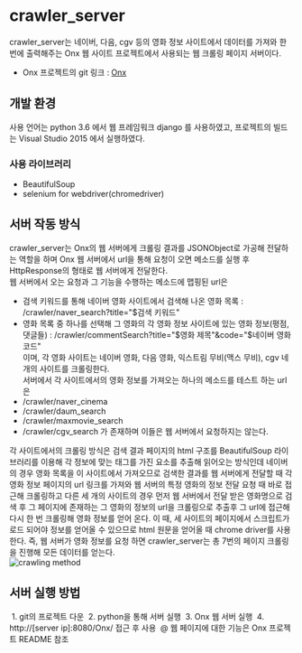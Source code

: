 # crawler_server

crawler_server는 네이버, 다음, cgv 등의 영화 정보 사이트에서 데이터를 가져와 한 번에 출력해주는 Onx 웹 사이트 프로젝트에서 사용되는 웹 크롤링 페이지 서버이다.

* Onx 프로젝트의 git 링크 : [Onx](http://github.com/sikurity/Onx)

## 개발 환경
사용 언어는 python 3.6 에서 웹 프레임워크 django 를 사용하였고,
프로젝트의 빌드는 Visual Studio 2015 에서 실행하였다.

### 사용 라이브러리
* BeautifulSoup
* selenium for webdriver(chromedriver)

## 서버 작동 방식

crawler_server는 Onx의 웹 서버에게 크롤링 결과를 JSONObject로 가공해 전달하는 역할을 하며 
Onx 웹 서버에서 url을 통해 요청이 오면 메소드를 실행 후 HttpResponse의 형태로 웹 서버에게 전달한다.  
웹 서버에서 오는 요청과 그 기능을 수행하는 메소드에 맵핑된 url은  
* 검색 키워드를 통해 네이버 영화 사이트에서 검색해 나온 영화 목록 : /crawler/naver_search?title="$검색 키워드"
* 영화 목록 중 하나를 선택해 그 영화의 각 영화 정보 사이트에 있는 영화 정보(평점, 댓글들) : /crawler/commentSearch?title="$영화 제목"&code="$네이버
영화 코드"  
이며, 각 영화 사이트는 네이버 영화, 다음 영화, 익스트림 무비(맥스 무비), cgv 네 개의 사이트를 크롤링한다.  
서버에서 각 사이트에서의 영화 정보를 가져오는 하나의 메소드를 테스트 하는 url은
* /crawler/naver_cinema
* /crawler/daum_search
* /crawler/maxmovie_search
* /crawler/cgv_search
가 존재하며 이들은 웹 서버에서 요청하지는 않는다.  

각 사이트에서의 크롤링 방식은 검색 결과 페이지의 html 구조를 BeautifulSoup 라이브러리를 이용해 각 정보에 맞는 태그를 가진 요소를 추출해 읽어오는 방식인데 
네이버의 경우 영화 목록을 이 사이트에서 가져오므로 검색한 결과를 웹 서버에게 전달할 때 각 영화 정보 페이지의 url 링크를 가져와 웹 서버의 특정 영화의 정보 전달 요청 때 
바로 접근해 크롤링하고 다른 세 개의 사이트의 경우 먼저 웹 서버에서 전달 받은 영화명으로 검색 후 그 페이지에 존재하는 그 영화의 정보의 url을 크롤링으로 추출후 
그 url에 접근해 다시 한 번 크롤링해 영화 정보를 얻어 온다. 이 때, 세 사이트의 페이지에서 스크립트가 로드 되어야 정보를 얻어올 수 있으므로 html 원문을 얻어올 때 
chrome driver를 사용한다.  즉, 웹 서버가 영화 정보를 요청 하면 crawler_server는 총 7번의 페이지 크롤링을 진행해 모든 데이터를 얻는다.  
![crawling method](https://cloud.githubusercontent.com/assets/17040334/25982483/d1fa8b5c-3717-11e7-8f8e-53973bd76a1f.PNG)

## 서버 실행 방법
  1. git의 프로젝트 다운
  2. python을 통해 서버 실행
  3. Onx 웹 서버 실행
  4. http://[server ip]:8080/Onx/ 접근 후 사용
  @ 웹 페이지에 대한 기능은 Onx 프로젝트 README 참조
